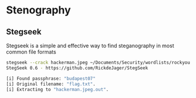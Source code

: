 # Stenography

## Stegseek

Stegseek is a simple and effective way to find steganography in most common file formats

```bash
stegseek --crack hackerman.jpeg ~/Documents/Security/wordlists/rockyou.txt
StegSeek 0.6 - https://github.com/RickdeJager/StegSeek

[i] Found passphrase: "budapest07"        
[i] Original filename: "flag.txt".
[i] Extracting to "hackerman.jpeg.out".
```